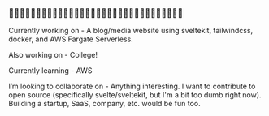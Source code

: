 ### 👹👹👹👹👹👹👹👹👹👹👹👹👹👹👹👹👹👹👹👹👹👹👹👹👹👹👹👹👹👹👹👹

Currently working on - A blog/media website using sveltekit, tailwindcss, docker, and AWS Fargate Serverless.

Also working on - College!

Currently learning - AWS

I’m looking to collaborate on - Anything interesting. I want to contribute to open source (specifically svelte/sveltekit, but I'm a bit too dumb right now). Building a startup, SaaS, company, etc. would be fun too.
